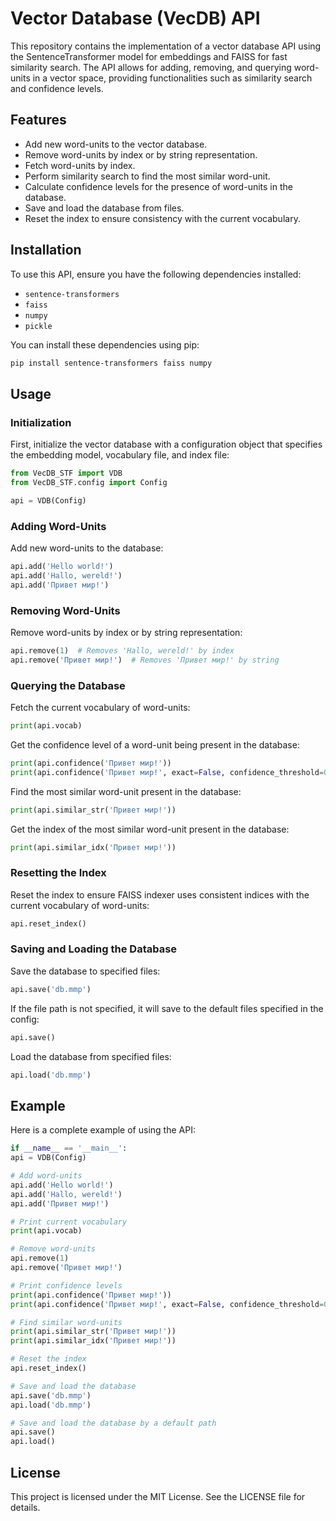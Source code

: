 # Vector Database (VecDB) API

This repository contains the implementation of a vector database API using the SentenceTransformer model for embeddings and FAISS for fast similarity search. The API allows for adding, removing, and querying word-units in a vector space, providing functionalities such as similarity search and confidence levels.

## Features

- Add new word-units to the vector database.
- Remove word-units by index or by string representation.
- Fetch word-units by index.
- Perform similarity search to find the most similar word-unit.
- Calculate confidence levels for the presence of word-units in the database.
- Save and load the database from files.
- Reset the index to ensure consistency with the current vocabulary.

## Installation

To use this API, ensure you have the following dependencies installed:

- `sentence-transformers`
- `faiss`
- `numpy`
- `pickle`

You can install these dependencies using pip:

```sh
pip install sentence-transformers faiss numpy
```

## Usage

### Initialization

First, initialize the vector database with a configuration object that specifies the embedding model, vocabulary file, and index file:

```python
from VecDB_STF import VDB
from VecDB_STF.config import Config

api = VDB(Config)
```

### Adding Word-Units

Add new word-units to the database:

```python
api.add('Hello world!')
api.add('Hallo, wereld!')
api.add('Привет мир!')
```

### Removing Word-Units

Remove word-units by index or by string representation:

```python
api.remove(1)  # Removes 'Hallo, wereld!' by index
api.remove('Привет мир!')  # Removes 'Привет мир!' by string
```

### Querying the Database

Fetch the current vocabulary of word-units:

```python
print(api.vocab)
```

Get the confidence level of a word-unit being present in the database:

```python
print(api.confidence('Привет мир!'))
print(api.confidence('Привет мир!', exact=False, confidence_threshold=0.5))
```

Find the most similar word-unit present in the database:

```python
print(api.similar_str('Привет мир!'))
```

Get the index of the most similar word-unit present in the database:

```python
print(api.similar_idx('Привет мир!'))
```

### Resetting the Index

Reset the index to ensure FAISS indexer uses consistent indices with the current vocabulary of word-units:

```python
api.reset_index()
```

### Saving and Loading the Database

Save the database to specified files:

```python
api.save('db.mmp')
```

If the file path is not specified, it will save to the default files specified in the config:

```python
api.save()
```

Load the database from specified files:

```python
api.load('db.mmp')
```

## Example

Here is a complete example of using the API:

```python
if __name__ == '__main__':
api = VDB(Config)

# Add word-units
api.add('Hello world!')
api.add('Hallo, wereld!')
api.add('Привет мир!')

# Print current vocabulary
print(api.vocab)

# Remove word-units
api.remove(1)
api.remove('Привет мир!')

# Print confidence levels
print(api.confidence('Привет мир!'))
print(api.confidence('Привет мир!', exact=False, confidence_threshold=0.5))

# Find similar word-units
print(api.similar_str('Привет мир!'))
print(api.similar_idx('Привет мир!'))

# Reset the index
api.reset_index()

# Save and load the database
api.save('db.mmp')
api.load('db.mmp')

# Save and load the database by a default path
api.save()
api.load()
```

## License

This project is licensed under the MIT License. See the LICENSE file for details.
